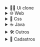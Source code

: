 <!--------------------------------------------------------------->

<details>
  
  <summary>👨‍🔬 Ui clone</summary>
  
  <br>
  
  [Instagram](https://github.com/Nerd00F/instagram-ui)

  [Youtube](https://github.com/Nerd00F/Youtube-clone)
  
</details>

<!--------------------------------------------------------------->

<details>
  
  <summary>🌐 Web</summary>
  
  <br>

  [Exemplo de portfólio](https://github.com/Nerd00F/Personal-Portfolio-Webpage)
    
  [Página de documentação](https://github.com/Nerd00F/Technical-Documentation-Page)
  
  [Consulta de cep](https://github.com/Nerd00F/Consulta-de-Cep)
  
  [E-Commerce](https://github.com/Nerd00F/E-Commerce)
  
  [Relógio](https://github.com/Nerd00F/Relogio)
  
</details>

<!--------------------------------------------------------------->

<details>
  
  <summary>🎨 Css</summary>
  
  <br>

  [Pêndulo de Newton](https://github.com/Nerd00F/Pendulo-de-Newton)

  [Floco de neve](https://github.com/Nerd00F/Floco-de-neve)
  
  [Flip card](https://github.com/Nerd00F/flip-card)
  
  [Coração](https://github.com/Nerd00F/heart)

  [Bolas quicando](https://github.com/Nerd00F/quicking)

  [Animação simples](https://github.com/Nerd00F/sample-animation)

</details>

<!--------------------------------------------------------------->

<details>
  
  <summary>☕ Java</summary>

  <br>
    
  [Spring boot](https://github.com/Nerd00F/Spring-boot)

  [Banco de dados H2](https://github.com/Nerd00F/Banco-de-dados-Java)
  
  [Desktop](https://github.com/Nerd00F/Java-desktop)

</details>

<!--------------------------------------------------------------->

<details>
  
  <summary>🛠️ Outros</summary>

  <br>

  [Estudos (C, C++, Java e Python)](https://github.com/Nerd00F/Estudos)
  
  [Uri online judge](https://www.urionlinejudge.com.br/judge/pt/profile/234840)

  [Projetos em arduino](https://github.com/Nerd00F/Projetos-em-arduino)
  
  [Desenvolvimento de jogos](https://github.com/Nerd00F/Desenvolvimento-de-jogos)

</details>

<!--------------------------------------------------------------->

<details>
  
  <summary>👥 Cadastros</summary>

  <br>

  [Be the hero - Oministack #11](https://github.com/Nerd00F/Be-the-hero)
  
  [Listagem de Cursos](https://github.com/Nerd00F/Listagem-cursos)
  
  [Cadastro Empresarial](https://github.com/Nerd00F/Cadastro-robusto)

  [Java Desktop](https://github.com/Nerd00F/Sistema-de-cadastro-desktop-em-Java)

</details>

<!--------------------------------------------------------------->
